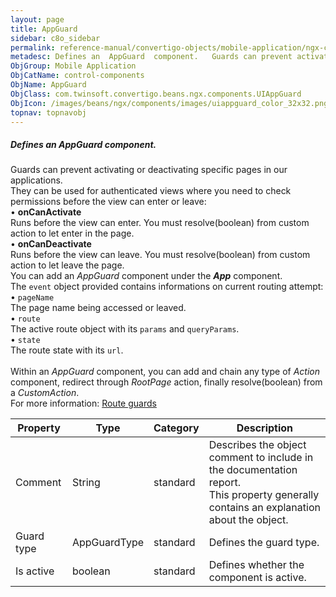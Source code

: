```yaml
---
layout: page
title: AppGuard
sidebar: c8o_sidebar
permalink: reference-manual/convertigo-objects/mobile-application/ngx-components/control-components/appguard/
metadesc: Defines an  AppGuard  component.   Guards can prevent activating or deactivating specific pages in our applications. They can be used for authenticate
ObjGroup: Mobile Application
ObjCatName: control-components
ObjName: AppGuard
ObjClass: com.twinsoft.convertigo.beans.ngx.components.UIAppGuard
ObjIcon: /images/beans/ngx/components/images/uiappguard_color_32x32.png
topnav: topnavobj
---
```

##### Defines an <i>AppGuard</i> component. 

Guards can prevent activating or deactivating specific pages in our applications.<br>They can be used for authenticated views where you need to check permissions before the view can enter or leave:<br/> • <b>onCanActivate</b><br>Runs before the view can enter. You must resolve(boolean) from custom action to let enter in the page.<br/> • <b>onCanDeactivate</b><br>Runs before the view can leave. You must resolve(boolean) from custom action to let leave the page.<br/> You can add an <i>AppGuard</i> component under the <b><i>App</i></b> component.<br>The <code>event</code> object provided contains informations on current routing attempt:<br/> • <code>pageName</code><br>The page name being accessed or leaved.<br/> • <code>route</code><br>The active route object with its <code>params</code> and <code>queryParams</code>.<br/> • <code>state</code><br>The route state with its <code>url</code>.<br/> <br> Within an <i>AppGuard</i> component, you can add and chain any type of <i>Action</i> component, redirect through <i>RootPage</i> action, finally resolve(boolean) from a <i>CustomAction</i>.<br/>For more information: <a href='https://angular.io/guide/router-tutorial-toh#milestone-5-route-guards' target='_blank'>Route guards</a>   

Property | Type | Category | Description
--- | --- | --- | ---
Comment | String | standard | Describes the object comment to include in the documentation report.<br/>This property generally contains an explanation about the object.
Guard type | AppGuardType | standard | Defines the guard type.<br/>
Is active | boolean | standard | Defines whether the component is active.<br/>
